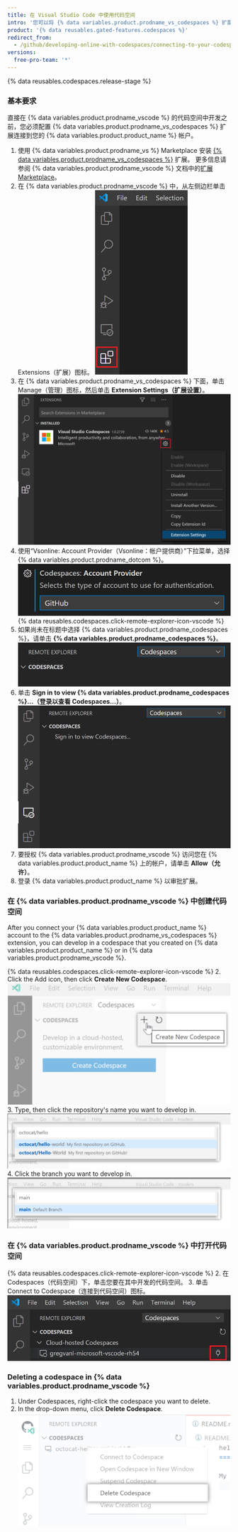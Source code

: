 ```yaml
---
title: 在 Visual Studio Code 中使用代码空间
intro: '您可以将 {% data variables.product.prodname_vs_codespaces %} 扩展连接到您在 {% data variables.product.product_name %} 上的帐户，直接在 {% data variables.product.prodname_vscode %} 代码空间中开发。'
product: '{% data reusables.gated-features.codespaces %}'
redirect_from:
  - /github/developing-online-with-codespaces/connecting-to-your-codespace-from-visual-studio-code
versions:
  free-pro-team: '*'
---
```


{% data reusables.codespaces.release-stage %}

### 基本要求

直接在 {% data variables.product.prodname_vscode %} 的代码空间中开发之前，您必须配置 {% data variables.product.prodname_vs_codespaces %} 扩展连接到您的 {% data variables.product.product_name %} 帐户。

1. 使用 {% data variables.product.prodname_vs %} Marketplace 安装 [{% data variables.product.prodname_vs_codespaces %}](https://marketplace.visualstudio.com/items?itemName=ms-vsonline.vsonline) 扩展。 更多信息请参阅 {% data variables.product.prodname_vscode %} 文档中的[扩展 Marketplace](https://code.visualstudio.com/docs/editor/extension-gallery)。
2. 在 {% data variables.product.prodname_vscode %} 中，从左侧边栏单击 Extensions（扩展）图标。 ![{% data variables.product.prodname_vscode %} 中的 Extensions（扩展）图标](/assets/images/help/codespaces/click-extensions-icon-vscode.png)
3. 在 {% data variables.product.prodname_vs_codespaces %} 下面，单击 Manage（管理）图标，然后单击 **Extension Settings（扩展设置）**。 ![Extension Settings（扩展设置）选项](/assets/images/help/codespaces/select-extension-settings.png)
4. 使用“Vsonline: Account Provider（Vsonline：帐户提供商）”下拉菜单，选择 {% data variables.product.prodname_dotcom %}。 ![设置帐户提供者为 {% data variables.product.prodname_dotcom %}](/assets/images/help/codespaces/select-account-provider-vscode.png)
{% data reusables.codespaces.click-remote-explorer-icon-vscode %}
6. 如果尚未在标题中选择 {% data variables.product.prodname_codespaces %}，请单击 **{% data variables.product.prodname_codespaces %}**。 ![{% data variables.product.prodname_codespaces %} 标头](/assets/images/help/codespaces/codespaces-header-vscode.png)
7. 单击 **Sign in to view {% data variables.product.prodname_codespaces %}...（登录以查看 Codespaces...）**。 ![登录以查看 {% data variables.product.prodname_codespaces %}](/assets/images/help/codespaces/sign-in-to-view-codespaces-vscode.png)
8. 要授权 {% data variables.product.prodname_vscode %} 访问您在 {% data variables.product.product_name %} 上的帐户，请单击 **Allow（允许）**。
9. 登录 {% data variables.product.product_name %} 以审批扩展。

### 在 {% data variables.product.prodname_vscode %} 中创建代码空间

After you connect your {% data variables.product.product_name %} account to the {% data variables.product.prodname_vs_codespaces %} extension, you can develop in a codespace that you created on {% data variables.product.product_name %} or in {% data variables.product.prodname_vscode %}.

{% data reusables.codespaces.click-remote-explorer-icon-vscode %}
2. Click the Add icon, then click **Create New Codespace**. ![The Create new Codespace option in {% data variables.product.prodname_codespaces %}](/assets/images/help/codespaces/create-codespace-vscode.png)
3. Type, then click the repository's name you want to develop in. ![Searching for repository to create a new {% data variables.product.prodname_codespaces %}](/assets/images/help/codespaces/choose-repository-vscode.png)
4. Click the branch you want to develop in. ![Searching for a branch to create a new {% data variables.product.prodname_codespaces %}](/assets/images/help/codespaces/choose-branch-vscode.png)

### 在 {% data variables.product.prodname_vscode %} 中打开代码空间

{% data reusables.codespaces.click-remote-explorer-icon-vscode %}
2. 在 Codespaces（代码空间）下，单击您要在其中开发的代码空间。
3. 单击 Connect to Codespace（连接到代码空间）图标。 ![{% data variables.product.prodname_vscode %} 中的连接到代码空间图标](/assets/images/help/codespaces/click-connect-to-codespace-icon-vscode.png)

### Deleting a codespace in {% data variables.product.prodname_vscode %}

1. Under Codespaces, right-click the codespace you want to delete.
2. In the drop-down menu, click **Delete Codespace**. ![Deleting a codespace in {% data variables.product.prodname_dotcom %}](/assets/images/help/codespaces/delete-codespace-vscode.png)
